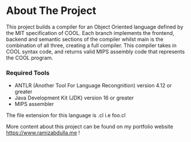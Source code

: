 # About The Project
This project builds a compiler for an Object Oriented language defined by the MIT specification of COOL. Each branch implements the
frontend, backend and semantic sections of the compiler whilst main is the combination of all three, creating a full compiler.
This compiler takes in COOL syntax code, and returns valid MIPS assembly code that represents the COOL program.

### Required Tools
- ANTLR (Another Tool For Language Recongnition) version 4.12 or greater
- Java Development Kit (JDK) version 16 or greater
- MIPS assembler

The file extension for this language is .cl i.e foo.cl


More content about this project can be found on my portfolio website https://www.ramizabdulla.me !
